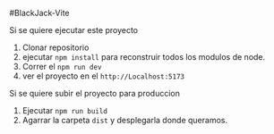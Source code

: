 #BlackJack-Vite

Si se quiere ejecutar este proyecto

1. Clonar repositorio
2. ejecutar ```npm install``` para reconstruir todos los modulos de node.
3. Correr el ```npm run dev```
4. ver el proyecto en el ```http://Localhost:5173```


Si se quiere subir el proyecto para produccion

1. Ejecutar ```npm run build```
2. Agarrar la carpeta ```dist``` y desplegarla donde queramos.